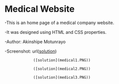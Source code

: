 # Medical Website

-This is an home page of a medical company website.

-It was designed using HTML and CSS properties.

-Author: Akinshipe Motunrayo

-Screenshot: url([solution](medical.PNG))

                 ([solution](medical1.PNG))
                 
                 ([solution](medical2.PNG))
                 
                 ([solution](medical3.PNG))
